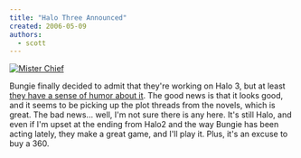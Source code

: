 ```yaml
---
title: "Halo Three Announced"
created: 2006-05-09
authors:
  - scott
---
```


[![Mister Chief](/images/h3_e32006_ChiefVisor.jpg)](http://bungie.net/News/TopStory.aspx?link=Halo3Announcement)

Bungie finally decided to admit that they're working on Halo 3, but at least [they have a sense of humor about it](http://bungie.net/News/TopStory.aspx?link=Halo3Announcement). The good news is that it looks good, and it seems to be picking up the plot threads from the novels, which is great. The bad news... well, I'm not sure there is any here. It's still Halo, and even if I'm upset at the ending from Halo2 and the way Bungie has been acting lately, they make a great game, and I'll play it. Plus, it's an excuse to buy a 360.

